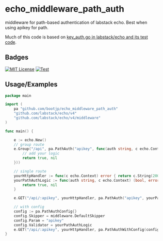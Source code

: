 
# echo_middleware_path_auth

middleware for path-based authentication of labstack echo. Best when using apikey for path.


Much of this code is based on [key_auth.go in labstack/echo and its test code](https://github.com/labstack/echo/blob/01d7d01bbc1948cd308b2ae93a131654e6dba195/middleware/key_auth.go).

## Badges


[![MIT License](https://img.shields.io/badge/License-MIT-green.svg)](https://choosealicense.com/licenses/mit/)
[![Test](https://github.com/bootjp/echo_middleware_path_auth/actions/workflows/test.yml/badge.svg)](https://github.com/bootjp/echo_middleware_path_auth/actions/workflows/test.yml)


## Usage/Examples

```go
package main

import (
	pa "github.com/bootjp/echo_middleware_path_auth"
	"github.com/labstack/echo/v4"
	"github.com/labstack/echo/v4/middleware"
)

func main() {

	e := echo.New()
	// group route
	e.Group("/api", pa.PathAuth("apikey", func(auth string, c echo.Context) (bool, error) {
		// add your logic
		return true, nil
	}))

	// single route
	yourHttpHandler := func(c echo.Context) error { return c.String(200, "OK") }
	yourPathAuthLogic := func(auth string, c echo.Context) (bool, error) {
		return true, nil
	}

	e.GET("/api/:apikey", yourHttpHandler, pa.PathAuth("apikey", yourPathAuthLogic))

	// with config
	config := pa.PathAuthConfig{}
	config.Skipper = middleware.DefaultSkipper
	config.Param = "apikey"
	config.Validator = yourPathAuthLogic
	e.GET("/api/:apikey", yourHttpHandler, pa.PathAuthWithConfig(config))
}
```
